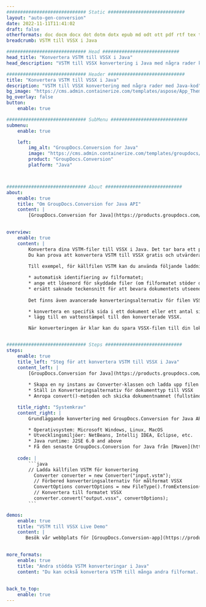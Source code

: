 ```yaml
---
############################# Static ############################
layout: "auto-gen-conversion"
date: 2022-11-11T11:41:02
draft: false
otherformats: doc docm docx dot dotm dotx epub md odt ott pdf rtf tex txt vdx vsdm vsdx vssm vssx vstm vstx vsx vtx xps
breadcrumb: VSTM till VSSX i Java

############################# Head ############################
head_title: "Konvertera VSTM till VSSX i Java"
head_description: "VSTM till VSSX konvertering i Java med några rader kod. Konvertera över 160 filformat med hjälp av GroupDocs dokumentkonverterings-API för Java"

############################# Header ############################
title: "Konvertera VSTM till VSSX i Java"
description: "VSTM till VSSX konvertering med några rader med Java-kod"
bg_image: "https://cms.admin.containerize.com/templates/aspose/App_Themes/V3/images/bg/header1.png"
bg_overlay: false
button:
    enable: true

############################# SubMenu ############################
submenu:
    enable: true

    left:
        img_alt: "GroupDocs.Conversion for Java"
        image: "https://cms.admin.containerize.com/templates/groupdocs/images/product-logos/90x90-noborder/groupdocs-conversion-java.png"
        product: "GroupDocs.Conversion"
        platform: "Java"



############################# About ############################
about:
    enable: true
    title: "Om GroupDocs.Conversion for Java API"
    content: |
        [GroupDocs.Conversion for Java](https://products.groupdocs.com/conversion/java/) är ett avancerat filformatkonverterings-API för konvertering mellan populära bild- och dokumentformat som Microsoft Office, OpenDocument, PDF, HTML, e-post, CAD. och mycket mer med bara några rader kod. Det inbyggda API:t upptäcker automatiskt formaten för originaldokumenten och erbjuder många alternativ för att anpassa de konverterade dokumenten. Tillsammans med funktionen att extrahera information från ett dokument, stöder den också cachelagring av konverteringsresultaten till den lokala disken som standard. Men alla typer av cachelagring kan stödjas genom att implementera lämpliga gränssnitt - Amazon S3, Dropbox, Google Drive, Windows Azure, Reddis eller andra.
    

overview:
    enable: true
    content: |
        Konvertera dina VSTM-filer till VSSX i Java. Det tar bara ett par rader med Java-kod på valfri plattform, som Windows, Linux, macOS.
        Du kan prova att konvertera VSTM till VSSX gratis och utvärdera kvaliteten på konverteringsresultaten. Tillsammans med enkla filkonverteringsskript kan du prova mer sofistikerade alternativ för att ladda källfilen VSTM och lagra VSSX-utdata. 
        
        Till exempel, för källfilen VSTM kan du använda följande laddningsalternativ:

        * automatisk identifiering av filformatet;
        * ange ett lösenord för skyddade filer (om filformatet stöder det);
        * ersätt saknade teckensnitt för att bevara dokumentets utseende.
        
        Det finns även avancerade konverteringsalternativ för filen VSSX:

        * konvertera en specifik sida i ett dokument eller ett antal sidor;
        * lägg till en vattenstämpel till den konverterade VSSX.

        När konverteringen är klar kan du spara VSSX-filen till din lokala filsökväg eller till tredje parts lagring såsom FTP, Amazon S3, Google Drive, Dropbox etc. Observera - för att konvertera VSTM till VSSX behöver du inte installera någon ytterligare programvara, såsom MS Office, Open Office, Adobe Acrobat Reader etc.


############################# Steps ############################
steps:
    enable: true
    title_left: "Steg för att konvertera VSTM till VSSX i Java"
    content_left: |
        [GroupDocs.Conversion for Java](https://products.groupdocs.com/conversion/java/) låter utvecklare enkelt konvertera VSTM fil till VSSX med några rader kod.
        
        * Skapa en ny instans av Converter-klassen och ladda upp filen VSTM med den fullständiga sökvägen
        * Ställ in Konverteringsalternativ för dokumenttyp till VSSX
        * Anropa convert()-metoden och skicka dokumentnamnet (fullständig sökväg) och formatet (VSSX) som en parameter

    title_right: "Systemkrav"
    content_right: |
        Grundläggande konvertering med GroupDocs.Conversion for Java API kan göras med bara några rader kod. Våra API:er stöds på alla större plattformar och operativsystem. Innan du kör koden nedan, se till att du har följande förutsättningar installerade på ditt system.

        * Operativsystem: Microsoft Windows, Linux, MacOS
        * Utvecklingsmiljöer: NetBeans, Intellij IDEA, Eclipse, etc.
        * Java runtime: J2SE 6.0 and above
        * Få den senaste GroupDocs.Conversion for Java från [Maven](https://repository.groupdocs.com/webapp/#/artifacts/browse/tree/General/repo/com/groupdocs/groupdocs-conversion)
         
    code: |
        ```java    
        // Ladda källfilen VSTM för konvertering
          Converter converter = new Converter("input.vstm");
          // Förbered konverteringsalternativ för målformat VSSX
          ConvertOptions convertOptions = new FileType().fromExtension("vssx").getConvertOptions();
          // Konvertera till formatet VSSX
          converter.convert("output.vssx", convertOptions);
        ```

demos:
    enable: true
    title: "VSTM till VSSX Live Demo"
    content: |
       Besök vår webbplats för [GroupDocs.Conversion-app](https://products.groupdocs.app/conversion/family) och försök konvertera VSTM till VSSX nu. Den kostnadsfria demon har följande fördelar
          

more_formats:
    enable: true
    title: "Andra stödda VSTM konverteringar i Java"
    content: "Du kan också konvertera VSTM till många andra filformat. Se listan nedan."
       
       
back_to_top:
    enable: true
---
```

